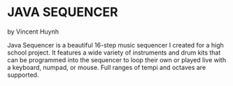 # JAVA SEQUENCER
by Vincent Huynh

Java Sequencer is a beautiful 16-step music sequencer I created for a high school project.
It features a wide variety of instruments and drum kits that can be programmed into the sequencer to loop their own or played live with a keyboard, numpad, or mouse.
Full ranges of tempi and octaves are supported.
